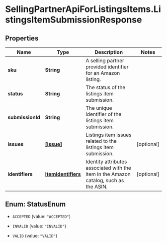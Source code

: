 # SellingPartnerApiForListingsItems.ListingsItemSubmissionResponse

## Properties
Name | Type | Description | Notes
------------ | ------------- | ------------- | -------------
**sku** | **String** | A selling partner provided identifier for an Amazon listing. | 
**status** | **String** | The status of the listings item submission. | 
**submissionId** | **String** | The unique identifier of the listings item submission. | 
**issues** | [**[Issue]**](Issue.md) | Listings item issues related to the listings item submission. | [optional] 
**identifiers** | [**ItemIdentifiers**](ItemIdentifiers.md) | Identity attributes associated with the item in the Amazon catalog, such as the ASIN. | [optional] 


<a name="StatusEnum"></a>
## Enum: StatusEnum


* `ACCEPTED` (value: `"ACCEPTED"`)

* `INVALID` (value: `"INVALID"`)

* `VALID` (value: `"VALID"`)




